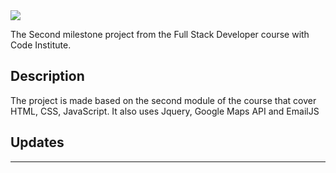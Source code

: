 <img src=".png" style="margin: 0;">


The Second milestone project from the Full Stack Developer course with Code Institute.
## Description

The project is made based on the second module of the course that cover HTML, CSS, JavaScript. It also uses Jquery, Google Maps API and EmailJS

## Updates 


--------


